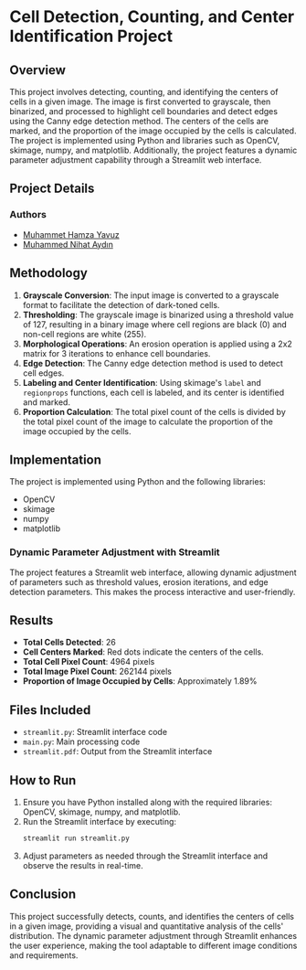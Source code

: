 # Cell Detection, Counting, and Center Identification Project

## Overview
This project involves detecting, counting, and identifying the centers of cells in a given image. The image is first converted to grayscale, then binarized, and processed to highlight cell boundaries and detect edges using the Canny edge detection method. The centers of the cells are marked, and the proportion of the image occupied by the cells is calculated. The project is implemented using Python and libraries such as OpenCV, skimage, numpy, and matplotlib. Additionally, the project features a dynamic parameter adjustment capability through a Streamlit web interface.

## Project Details

### Authors
- [Muhammet Hamza Yavuz]("https://github.com/hamza37yavuz")  
- [Muhammed Nihat Aydın]("https://github.com/Nihat-AYDIN")  

## Methodology
1. **Grayscale Conversion**: The input image is converted to a grayscale format to facilitate the detection of dark-toned cells.
2. **Thresholding**: The grayscale image is binarized using a threshold value of 127, resulting in a binary image where cell regions are black (0) and non-cell regions are white (255).
3. **Morphological Operations**: An erosion operation is applied using a 2x2 matrix for 3 iterations to enhance cell boundaries.
4. **Edge Detection**: The Canny edge detection method is used to detect cell edges.
5. **Labeling and Center Identification**: Using skimage's `label` and `regionprops` functions, each cell is labeled, and its center is identified and marked.
6. **Proportion Calculation**: The total pixel count of the cells is divided by the total pixel count of the image to calculate the proportion of the image occupied by the cells.

## Implementation
The project is implemented using Python and the following libraries:
- OpenCV
- skimage
- numpy
- matplotlib

### Dynamic Parameter Adjustment with Streamlit
The project features a Streamlit web interface, allowing dynamic adjustment of parameters such as threshold values, erosion iterations, and edge detection parameters. This makes the process interactive and user-friendly.

## Results
- **Total Cells Detected**: 26
- **Cell Centers Marked**: Red dots indicate the centers of the cells.
- **Total Cell Pixel Count**: 4964 pixels
- **Total Image Pixel Count**: 262144 pixels
- **Proportion of Image Occupied by Cells**: Approximately 1.89%

## Files Included
- `streamlit.py`: Streamlit interface code
- `main.py`: Main processing code
- `streamlit.pdf`: Output from the Streamlit interface

## How to Run
1. Ensure you have Python installed along with the required libraries: OpenCV, skimage, numpy, and matplotlib.
2. Run the Streamlit interface by executing:
   ```sh
   streamlit run streamlit.py
   ```
3. Adjust parameters as needed through the Streamlit interface and observe the results in real-time.

## Conclusion
This project successfully detects, counts, and identifies the centers of cells in a given image, providing a visual and quantitative analysis of the cells' distribution. The dynamic parameter adjustment through Streamlit enhances the user experience, making the tool adaptable to different image conditions and requirements.
